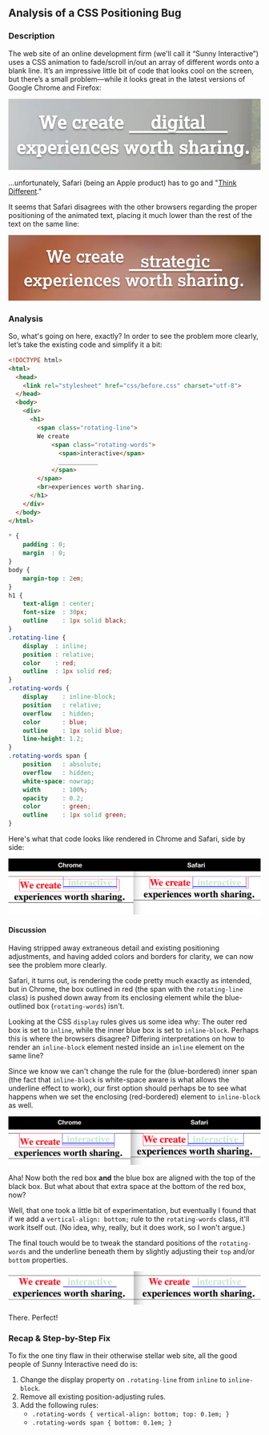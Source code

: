 ## Analysis of a CSS Positioning Bug
### Description
The web site of an online development firm (we'll call it “Sunny Interactive”) uses a CSS animation to fade/scroll in/out an array of different words onto a blank line. It’s an impressive little bit of code that looks cool on the screen, but there’s a small problem—while it looks great in the latest versions of Google Chrome and Firefox:

![](images/chrome-max-width-768.png)

...unfortunately, Safari (being an Apple product) has to go and "[Think Different](https://youtu.be/tjgtLSHhTPg)."

It seems that Safari disagrees with the other browsers regarding the proper positioning of the animated text, placing it much lower than the rest of the text on the same line:

![](images/safari-desktop-original-code.png)

### Analysis
So, what's going on here, exactly? In order to see the problem more clearly, let’s take the existing code and simplify it a bit:

```html
<!DOCTYPE html>
<html>
  <head>
    <link rel="stylesheet" href="css/before.css" charset="utf-8">
  </head>
  <body>
    <div>
      <h1>
      	<span class="rotating-line">
      	We create
      		<span class="rotating-words">
      		  <span>interactive</span>
      		  ___________
      		</span>
      	</span>
      	<br>experiences worth sharing.
      </h1>
    </div>
  </body>
</html>
```
```css
* {
	padding : 0;
	margin  : 0;
}
body {
	margin-top : 2em;
}
h1 {
	text-align : center;
	font-size  : 30px;
	outline    : 1px solid black;
}
.rotating-line {
	display  : inline;
	position : relative;
	color    : red;
	outline  : 1px solid red;
}
.rotating-words {
	display    : inline-block;
	position   : relative;
	overflow   : hidden;
	color      : blue;
	outline    : 1px solid blue;
	line-height: 1.2;
}
.rotating-words span {
	position   : absolute;
	overflow   : hidden;
	white-space: nowrap;
	width      : 100%;
	opacity    : 0.2;
	color      : green;
	outline    : 1px solid green;
}
```

Here's what that code looks like rendered in Chrome and Safari, side by side:

![](images/comparison.png)

#### Discussion
Having stripped away extraneous detail and existing positioning adjustments, and having added colors and borders for clarity, we can now see the problem more clearly.

Safari, it turns out, is rendering the code pretty much exactly as intended, but in Chrome, the box outlined in red (the span with the `rotating-line` class) is pushed down away from its enclosing element while the blue-outlined box (`rotating-words`) isn't.

Looking at the CSS `display` rules gives us some idea why: The outer red box is set to `inline`, while the inner blue box is set to `inline-block`. Perhaps this is where the browsers disagree? Differing interpretations on how to render an `inline-block` element nested inside an `inline` element on the same line?

Since we know we can't change the rule for the (blue-bordered) inner span (the fact that `inline-block` is white-space aware is what allows the underline effect to work), our first option should perhaps be to see what happens when we set the enclosing (red-bordered) element to `inline-block` as well.

![](images/comparison-2.png)

Aha! Now both the red box **and** the blue box are aligned with the top of the black box. But what about that extra space at the bottom of the red box, now?

Well, that one took a little bit of experimentation, but eventually I found that if we add a `vertical-align: bottom;` rule to the `rotating-words` class, it'll work itself out. (No idea, why, really, but it does work, so I won't argue.)

The final touch would be to tweak the standard positions of the `rotating-words` and the underline beneath them by slightly adjusting their `top` and/or `bottom` properties.

![](images/comparison-3.png)

There. Perfect!

### Recap & Step-by-Step Fix
To fix the one tiny flaw in their otherwise stellar web site, all the good people of Sunny Interactive need do is:

1. Change the display property on `.rotating-line` from `inline` to `inline-block`.
2. Remove all existing position-adjusting rules.
3. Add the following rules:
	- `.rotating-words { vertical-align: bottom; top: 0.1em; }`
	- `.rotating-words span { bottom: 0.1em; }`
